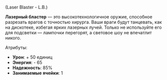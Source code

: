 (Laser Blaster - L.B.)

**Лазерный бластер** — это высокотехнологичное оружие, способное разрезать врагов с точностью хирурга. Ваши враги будут танцевать, как на дискотеке, избегая ярких лазерных лучей. Только не используйте его для подсветки — лампочки перегорят, а световое шоу не впечатлит никого.

Атрибуты:
- **Урон**: + 50 единиц
- **Энергия**: - 65
- **Надежность**: 85%
- **Занимаемые ячейки**: 1